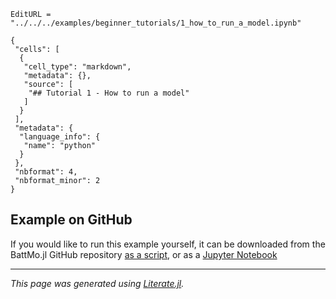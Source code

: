 ```@meta
EditURL = "../../../examples/beginner_tutorials/1_how_to_run_a_model.ipynb"
```

````@example 1_how_to_run_a_model
{
 "cells": [
  {
   "cell_type": "markdown",
   "metadata": {},
   "source": [
    "## Tutorial 1 - How to run a model"
   ]
  }
 ],
 "metadata": {
  "language_info": {
   "name": "python"
  }
 },
 "nbformat": 4,
 "nbformat_minor": 2
}
````

## Example on GitHub
If you would like to run this example yourself, it can be downloaded from the BattMo.jl GitHub repository [as a script](https://github.com/BattMoTeam/BattMo.jl/blob/main/examples/1_how_to_run_a_model.jl), or as a [Jupyter Notebook](https://github.com/BattMoTeam/BattMo.jl/blob/gh-pages/dev/final_site/notebooks/1_how_to_run_a_model.ipynb)

---

*This page was generated using [Literate.jl](https://github.com/fredrikekre/Literate.jl).*

